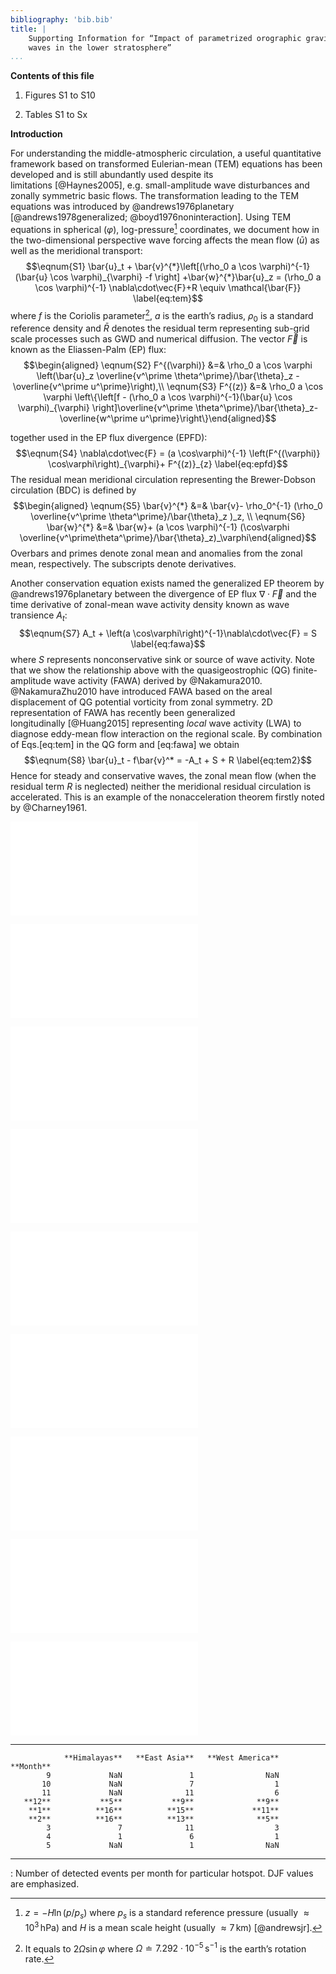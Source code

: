 ```yaml
---
bibliography: 'bib.bib'
title: |
    Supporting Information for “Impact of parametrized orographic gravity
    waves in the lower stratosphere”
...
```


**Contents of this file**

1.  Figures S1 to S10

2.  Tables S1 to Sx

**Introduction**

For understanding the middle-atmospheric circulation, a useful
quantitative framework based on transformed Eulerian-mean (TEM)
equations has been developed and is still abundantly used despite its
limitations [@Haynes2005], e.g. small-amplitude wave disturbances and
zonally symmetric basic flows. The transformation leading to the TEM
equations was introduced by @andrews1976planetary
[@andrews1978generalized; @boyd1976noninteraction]. Using TEM equations
in spherical ($\varphi$), log-pressure[^1] coordinates, we document how
in the two-dimensional perspective wave forcing affects the mean flow
($\bar{u}$) as well as the meridional transport: $$\eqnum{S1}
\bar{u}_t + \bar{v}^{*}\left[(\rho_0 a \cos \varphi)^{-1}(\bar{u} \cos \varphi)_{\varphi} -f \right] +\bar{w}^{*}\bar{u}_z = (\rho_0 a \cos \varphi)^{-1} \nabla\cdot\vec{F}+R \equiv \mathcal{\bar{F}}
\label{eq:tem}$$ where $f$ is the Coriolis parameter[^2], $a$ is the
earth’s radius, $\rho_0$ is a standard reference density and $\bar{R}$
denotes the residual term representing sub-grid scale processes such as
GWD and numerical diffusion. The vector $\vec{F}$ is known as the
Eliassen-Palm (EP) flux: $$\begin{aligned}
\eqnum{S2}
    F^{(\varphi)} &=& \rho_0 a \cos \varphi \left(\bar{u}_z \overline{v^\prime \theta^\prime}/\bar{\theta}_z - \overline{v^\prime u^\prime}\right),\\
\eqnum{S3}
    F^{(z)} &=& \rho_0 a \cos \varphi \left\{\left[f - (\rho_0 a \cos \varphi)^{-1}(\bar{u} \cos \varphi)_{\varphi} \right]\overline{v^\prime \theta^\prime}/\bar{\theta}_z- \overline{w^\prime u^\prime}\right\}\end{aligned}$$

together used in the EP flux divergence (EPFD): $$\eqnum{S4}
\nabla\cdot\vec{F} = (a \cos\varphi)^{-1} \left(F^{(\varphi)} \cos\varphi\right)_{\varphi}+ F^{(z)}_{z}
\label{eq:epfd}$$ The residual mean meridional circulation representing
the Brewer-Dobson circulation (BDC) is defined by $$\begin{aligned}
\eqnum{S5}
    \bar{v}^{*} &=& \bar{v}- \rho_0^{-1} (\rho_0 \overline{v^\prime \theta^\prime}/\bar{\theta}_z )_z, \\
\eqnum{S6}
    \bar{w}^{*} &=& \bar{w}+ (a \cos \varphi)^{-1} (\cos\varphi \overline{v^\prime\theta^\prime}/\bar{\theta}_z)_\varphi\end{aligned}$$
Overbars and primes denote zonal mean and anomalies from the zonal mean,
respectively. The subscripts denote derivatives.

Another conservation equation exists named the generalized EP theorem by
@andrews1976planetary between the divergence of EP flux
$\nabla\cdot\vec{F}$ and the time derivative of zonal-mean wave activity
density known as wave transience $A_t$: $$\eqnum{S7}
A_t + \left(a \cos\varphi\right)^{-1}\nabla\cdot\vec{F} = S
\label{eq:fawa}$$ where $S$ represents nonconservative sink or source of
wave activity. Note that we show the relationship above with the
quasigeostrophic (QG) finite-amplitude wave activity (FAWA) derived by
@Nakamura2010. @NakamuraZhu2010 have introduced FAWA based on the areal
displacement of QG potential vorticity from zonal symmetry. 2D
representation of FAWA has recently been generalized
longitudinally [@Huang2015] representing *local* wave activity (LWA) to
diagnose eddy-mean flow interaction on the regional scale. By
combination of Eqs.\[eq:tem\] in the QG form and \[eq:fawa\] we obtain
$$\eqnum{S8}
\bar{u}_t - f\bar{v}^* = -A_t + S + R
\label{eq:tem2}$$ Hence for steady and conservative waves, the zonal
mean flow (when the residual term $R$ is neglected) neither the
meridional residual circulation is accelerated. This is an example of
the nonacceleration theorem firstly noted by @Charney1961.

![Climatological relative EPFD contribution to the overall drag
(EPFD+total GWD) in January averaged over the period 1980-2010. Black
dotted line represents JRA55. Black solid line represents MERRA2 and
blue solid line represents CMAM30.<span
data-label="fig:ratio_epfd_total_jan"></span>](./img/ratio_epfd_vs_total_january.pdf)

![Climatological average of particular CMAM30 tendencies in January
averaged over the period 1980-2010. $R$ was calculated from
eq.\[eq:tem\] as a difference between
$(\rho_0 a \cos \varphi)^{-1} \nabla\cdot\vec{F}$ labeled as
$(u_t)_{\mathrm{EPFD}}$ and the left side of the equation.
$(u_t)_{\mathrm{OWGD}}$ or $(u_t)_{\mathrm{NGWD}}$ origins from outputs
of CMAM30 parameterizations, respectively.<span
data-label="fig:tem"></span>](./img/CMAM_january_climatological_comparison_origGWD_vs_GWDfromTEM_new.pdf)

![Zonal mean of temperature anomalies (shading; units: K) and absolute
(contour levels: $200,220,240,260,\mathbf{273.15}\,\mathrm{K}$)
composite average at lag=0 representing the Himalayas (left panel), East
Asian (middle panel) and West America (right panel). Green horizontal
and vertical lines represent regions of a particular GW hotspot. Black
dashed line corresponds to tropopause pressure level of respective
composite. Hatching \\\\\\\\and $////$ represents p-values $<0.05$ and
$<0.01$, respectively.<span
data-label="fig:zmta_lag0"></span>](./img/ta_anomalies_all_20days_zm_wsignificance_DJFonly.pdf)

![Zonal wind anomalies (shading; units: m/s) composite average at
$70\,\mathrm{hPa}$ at lag=0 representing the Himalayas (left panel),
East Asia (middle panel) and West America (right panel). Green boxes
represent regions of a particular GW hotspot. Black contour levels
correspond to DJF climatology.<span
data-label="fig:ua70_lag0"></span>](./img/ua@7000Pa_anomalies_allwclim_20days_wsignificancefrom10000_PlateCarree_DJFonly.pdf)

![Meridional gradient of tendency of eastward wind due to OGWD (shading;
units: $10^{-12}\,s^{-2}$) composite average at $70\,\mathrm{hPa}$ both
at lag=0 representing the Himalayas (upper panel), East Asia (middle
panel) and West America (lower panel). Green boxes represent regions of
a particular GW hotspot. Hatching \\\\\\\\and $////$ represents p-values
$<0.05$ and $<0.01$, respectively. Black contour levels correspond to
DJF climatology.<span
data-label="fig:daccelogwdy_70hpa_lag0"></span>](./img/daccelogwdy@7000Pa_anomalies_allwclim_20days_wsignificancefrom10000_PlateCarree_DJFonly.pdf)

![Ertel’s potential vorticity anomalies (shading; units:
$10^{-6}\,\mathrm{K}\cdot\mathrm{m}^2\cdot\mathrm{kg}^{-1}\cdot\mathrm{s}^{-1}$)
composite average at $70\,\mathrm{hPa}$ both at lag=0 representing the
Himalayas (left panel), East Asia (middle panel) and West America (right
panel). Green boxes represent regions of a particular GW hotspot.
Hatching \\\\\\\\and $////$ represents p-values $<0.05$ and $<0.01$,
respectively. Black contour levels correspond to DJF climatology.<span
data-label="fig:pv_70hpa_lag0"></span>](./img/vorpot@7000Pa_anomalies_all_20days_wsignificancefrom10000_PlateCarree_DJFonly.pdf)

![Tendency of Ertel’s potential vorticity anomalies (shading; units:
$10^{-6}\,\mathrm{K}\cdot\mathrm{m}^2\cdot\mathrm{kg}^{-1}\cdot\mathrm{s}^{-1}$)
composite average at $70\,\mathrm{hPa}$ both at lag=0 representing the
Himalayas (left panel), East Asia (middle panel) and West America (right
panel). Green boxes represent regions of a particular GW hotspot.
Hatching \\\\\\\\and $////$ represents p-values $<0.05$ and $<0.01$,
respectively. Black contour levels correspond to DJF climatology.<span
data-label="fig:dvorpotdt_70hpa_lag0"></span>](./img/dvorpotdt@7000Pa_anomalies_allwclim_20days_wsignificancefrom10000_PlateCarree_DJFonly.pdf)

![Vertical gradient of potential temperature (shading; units:
$10^{-3}\,\mathrm{K}/\mathrm{Pa}$) composite average at
$70\,\mathrm{hPa}$ both at lag=0 representing the Himalayas (left
panel), East Asia (middle panel) and West America (right panel). Green
boxes represent regions of a particular GW hotspot. Hatching \\\\\\\\and
$////$ represents p-values $<0.05$ and $<0.01$, respectively. Black
contour levels correspond to DJF climatology.<span
data-label="fig:dtpotdp_70hpa_lag0"></span>](./img/dtpotdp@7000Pa_anomalies_allwclim_20days_wsignificancefrom10000_PlateCarree_DJFonly.pdf)

![Tendency of vertical gradient of potential temperature (shading;
units: $10^{-10}\,\mathrm{K}/\mathrm{Pa}/\mathrm{s}$) composite average
at $70\,\mathrm{hPa}$ both at lag=0 representing the Himalayas (left
panel), East Asia (middle panel) and West America (right panel). Green
boxes represent regions of a particular GW hotspot. Hatching \\\\\\\\and
$////$ represents p-values $<0.05$ and $<0.01$, respectively. Black
contour levels correspond to DJF climatology.<span
data-label="fig:ddtpotdpdt_70hpa_lag0"></span>](./img/ddtpotdpdt@7000Pa_anomalies_allwclim_20days_wsignificancefrom10000_PlateCarree_DJFonly.pdf)

  ----------- --------------- --------------- ------------------
                **Himalayas**   **East Asia**   **West America**
    **Month**                                 
            9             NaN               1                NaN
           10             NaN               7                  1
           11             NaN              11                  6
       **12**           **5**           **9**              **9**
        **1**          **16**          **15**             **11**
        **2**          **16**          **13**              **5**
            3               7              11                  3
            4               1               6                  1
            5             NaN               1                NaN
  ----------- --------------- --------------- ------------------

  : Number of detected events per month for particular hotspot. DJF
  values are emphasized.

[^1]: $z= -H \ln (p/p_s)$ where $p_s$ is a standard reference pressure
    (usually $\approx 10^3\,\mathrm{hPa}$) and $H$ is a mean scale
    height (usually $\approx 7\,\mathrm{km}$) [@andrewsjr].

[^2]: It equals to $2\Omega \sin \varphi$ where
    $\Omega\doteq7.292\cdot10^{-5}\,\mathrm{s^{-1}}$ is the earth’s
    rotation rate.

